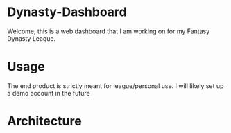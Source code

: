 # Dynasty-Dashboard

Welcome, this is a web dashboard that I am working on for my Fantasy Dynasty League. 

# Usage

The end product is strictly meant for league/personal use. I will likely set up a demo account in the future

# Architecture
